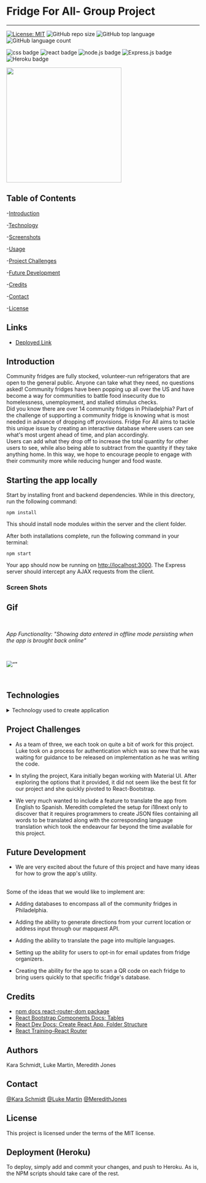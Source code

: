 # Fridge For All- Group Project
***

[![License: MIT](https://img.shields.io/badge/License-MIT-yellow.svg)](https://opensource.org/licenses/MIT)
![GitHub repo size](https://img.shields.io/github/repo-size/meredithajones/Fridge_For_All?logo=github)
![GitHub top language](https://img.shields.io/github/languages/top/meredithajones/Fridge_For_All?color=green&logo=github&logoColor=green)
![GitHub language count](https://img.shields.io/github/languages/count/meredithajones/Fridge_For_All)


![css badge](https://img.shields.io/badge/css3%20-%231572B6.svg?&style=for-the-badge&logo=css3&logoColor=white)
![react badge](https://img.shields.io/badge/react%20-%2320232a.svg?&style=for-the-badge&logo=react&logoColor=%2361DAFB)
![node.js badge](https://img.shields.io/badge/node.js%20-%2343853D.svg?&style=for-the-badge&logo=node.js&logoColor=white)
![Express.js badge](https://img.shields.io/badge/express.js%20-%23404d59.svg?&style=for-the-badge)
![Heroku badge](https://img.shields.io/badge/heroku%20-%23430098.svg?&style=for-the-badge&logo=heroku&logoColor=white)



<img src="https://raw.githubusercontent.com/meredithajones/Fridge_For_All/main/client/public/imgs/FFA.png" width="300">

## Table of Contents

-[Introduction](#Introduction)

-[Technology](#Technologies)

-[Screenshots](#Screenshots)
   
-[Usage](#Usage)

-[Project Challenges](#Project_Challenges)

-[Future Development](#Future_Development)

-[Credits](#Credits)

-[Contact](#Contact)

-[License](#License) 


## Links

* [Deployed Link](https://fridge-for-all-philly.herokuapp.com/)

## Introduction
  
Community fridges are fully stocked, volunteer-run refrigerators that are open to the  general public. Anyone can take what they need, no questions asked! Community fridges have been popping up all over the US and have become a way for communities to battle food insecurity due to homelessness, unemployment, and stalled stimulus checks. 
<br> Did you know there are over 14 community fridges in Philadelphia? Part of the challenge of supporting a community fridge is knowing what is most needed in advance of dropping off provisions. Fridge For All aims to tackle this unique issue by creating an interactive database where users can see what's most urgent ahead of time, and plan accordingly. 
<br>Users can add what they drop off to increase the total quantity for other users to see, while also being able to subtract from the quantity if they take anything home. In this way, we hope to encourage people to engage with their community more while reducing hunger and food waste.

## Starting the app locally

Start by installing front and backend dependencies. While in this directory, run the following command:

```
npm install
```

This should install node modules within the server and the client folder.

After both installations complete, run the following command in your terminal:

```
npm start
```

Your app should now be running on <http://localhost:3000>. The Express server should intercept any AJAX requests from the client.


### Screen Shots
 ## Gif

<br>

 _App Functionality: "Showing data entered in offline mode persisting when the app is brought back online"_

<br>

![“"]()

<br>



## Technologies
<details>
<summary>Technology used to create application</summary>



* React

* CSS

* NodeJS

* Mapquest 

* "Authentication Here"

* React-Bootstap

* Mongo AtlasDB

* Hosting on Heroku


	
</details>


## Project Challenges
*  As a team of three, we each took on quite a bit of work for this project. Luke took on a process for authentication which was so new that he was waiting for guidance to be released on implementation as he was writing the code. 

* In styling the project, Kara initially began working with Material UI. After exploring the options that it provided, it did not seem like the best fit for our project and she quickly pivoted to React-Bootstrap.

* We very much wanted to include a feature to translate the app from English to Spanish. Meredith completed the setup for i18next only to discover that it requires programmers to create JSON files containing all words to be translated along with the corresponding language translation which took the endeavour far beyond the time available for this project.

## Future Development
*  We are very excited about the future of this project and have many ideas for how to grow the app's utility. 
<br>
Some of the ideas that we would like to implement are:
<br>

-   Adding databases to encompass all of the community fridges in Philadelphia.

- Adding the ability to generate directions from your current location or address input through our mapquest API. 

- Adding the ability to translate the page into multiple languages. 

- Setting up the ability for users to opt-in for email updates from fridge organizers. 

- Creating the ability for the app to scan a QR code on each fridge to bring users quickly to that specific fridge's database. 


## Credits

* [npm docs react-router-dom package](https://www.npmjs.com/package/react-router-dom)
* [React Bootstrap Components Docs: Tables](https://react-bootstrap.github.io/components/table/)
* [React Dev Docs: Create React App, Folder Structure](https://create-react-app.dev/docs/folder-structure/) 
* [React Training–React Router](https://reactrouter.com/web/guides/primary-components)


## Authors
 Kara Schmidt, Luke Martin, Meredith Jones

## Contact
[@Kara Schmidt](https://github.com/karajsch)
[@Luke Martin](https://github.com/LukeMartin-123)
[@MeredithJones](https://github.com/meredithajones)

## License 
This project is licensed under the terms of the MIT license.


## Deployment (Heroku)

To deploy, simply add and commit your changes, and push to Heroku. As is, the NPM scripts should take care of the rest.
